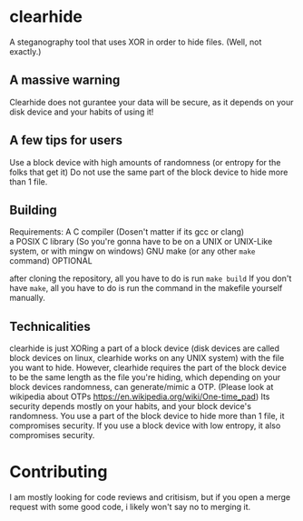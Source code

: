 # clearhide
A steganography tool that uses XOR in order to hide files. (Well, not exactly.)

## A massive warning
Clearhide does not gurantee your data will be secure, as it depends on your disk device and your habits of using it!

## A few tips for users
Use a block device with high amounts of randomness (or entropy for the folks that get it)
Do not use the same part of the block device to hide more than 1 file.

## Building
Requirements:
A C compiler (Dosen't matter if its gcc or clang)  
a POSIX C library (So you're gonna have to be on a UNIX or UNIX-Like system, or with mingw on windows)
GNU make (or any other `make` command) OPTIONAL

after cloning the repository, all you have to do is run `make build`
If you don't have `make`, all you have to do is run the command in the makefile yourself manually.


## Technicalities
clearhide is just XORing a part of a block device (disk devices are called block devices on linux, clearhide works on any UNIX system) with the file you want to hide.
However, clearhide requires the part of the block device to be the same length as the file you're hiding, which depending on your block devices randomness, can generate/mimic a OTP.
(Please look at wikipedia about OTPs https://en.wikipedia.org/wiki/One-time_pad)
Its security depends mostly on your habits, and your block device's randomness.
You use a part of the block device to hide more than 1 file, it compromises security.
If you use a block device with low entropy, it also compromises security.

# Contributing
I am mostly looking for code reviews and critisism, but if you open a merge request with some good code, i likely won't say no to merging it.
